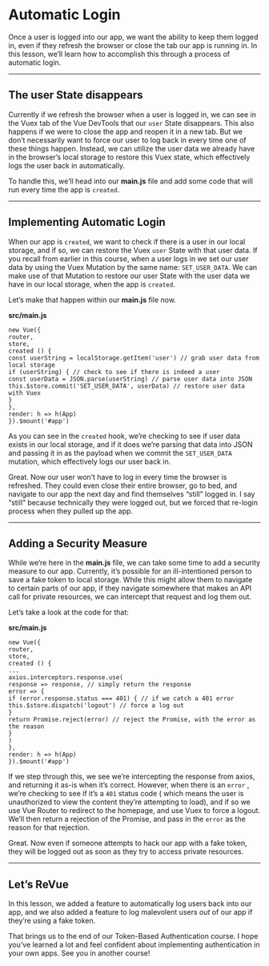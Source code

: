 # Automatic Login

Once a user is logged into our app, we want the ability to keep them logged in, even if they refresh the browser or close the tab our app is running in. In this lesson, we’ll learn how to accomplish this through a process of automatic login.

---

## The user State disappears

Currently if we refresh the browser when a user is logged in, we can see in the Vuex tab of the Vue DevTools that our `user` State disappears. This also happens if we were to close the app and reopen it in a new tab. But we don’t necessarily want to force our user to log back in every time one of these things happen. Instead, we can utilize the user data we already have in the browser’s local storage to restore this Vuex state, which effectively logs the user back in automatically.

To handle this, we’ll head into our **main.js** file and add some code that will run every time the app is `created`.

---

## Implementing Automatic Login

When our app is `created`, we want to check if there is a user in our local storage, and if so, we can restore the Vuex `user` State with that user data. If you recall from earlier in this course, when a user logs in we set our user data by using the Vuex Mutation by the same name: `SET_USER_DATA`. We can make use of that Mutation to restore our user State with the user data we have in our local storage, when the app is `created`.

Let’s make that happen within our **main.js** file now.

**src/main.js**

```
new Vue({
router,
store,
created () {
const userString = localStorage.getItem('user') // grab user data from local storage
if (userString) { // check to see if there is indeed a user
const userData = JSON.parse(userString) // parse user data into JSON
this.$store.commit('SET_USER_DATA', userData) // restore user data with Vuex
}
},
render: h => h(App)
}).$mount('#app')
```

As you can see in the `created` hook, we’re checking to see if user data exists in our local storage, and if it does we’re parsing that data into JSON and passing it in as the payload when we commit the `SET_USER_DATA` mutation, which effectively logs our user back in.

Great. Now our user won’t have to log in every time the browser is refreshed. They could even close their entire browser, go to bed, and navigate to our app the next day and find themselves “still” logged in. I say “still” because technically they were logged out, but we forced that re-login process when they pulled up the app.

---

## Adding a Security Measure

While we’re here in the **main.js** file, we can take some time to add a security measure to our app. Currently, it’s possible for an ill-intentioned person to save a fake token to local storage. While this might allow them to navigate to certain parts of our app, if they navigate somewhere that makes an API call for private resources, we can intercept that request and log them out.

Let’s take a look at the code for that:

**src/main.js**

```
new Vue({
router,
store,
created () {
...
axios.interceptors.response.use(
response => response, // simply return the response
error => {
if (error.response.status === 401) { // if we catch a 401 error
this.$store.dispatch('logout') // force a log out
}
return Promise.reject(error) // reject the Promise, with the error as the reason
}
)
},
render: h => h(App)
}).$mount('#app')
```

If we step through this, we see we’re intercepting the response from axios, and returning it as-is when it’s correct. However, when there is an `error` , we’re checking to see if it’s a `401` status code ( which means the user is unauthorized to view the content they’re attempting to load), and if so we use Vue Router to redirect to the homepage, and use Vuex to force a logout. We’ll then return a rejection of the Promise, and pass in the `error` as the reason for that rejection.

Great. Now even if someone attempts to hack our app with a fake token, they will be logged out as soon as they try to access private resources.

---

## Let’s ReVue

In this lesson, we added a feature to automatically log users back into our app, and we also added a feature to log malevolent users _out_ of our app if they’re using a fake token.

That brings us to the end of our Token-Based Authentication course. I hope you’ve learned a lot and feel confident about implementing authentication in your own apps. See you in another course!